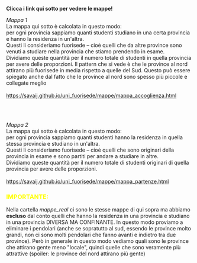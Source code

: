 <b> Clicca i link qui sotto per vedere le mappe! </b>

<i> Mappa 1 </i> <br>
La mappa qui sotto è calcolata in questo modo: <br>
per ogni provincia sappiamo quanti studenti studiano in una certa provincia e hanno la residenza in un'altra. <br>
Questi li consideriamo fuorisede – cioè quelli che da altre province sono venuti a studiare nella provincia che stiamo prendendo in esame. <br>
Dividiamo queste quantità per il numero totale di studenti in quella provincia per avere delle proporzioni. Il pattern che si vede è che le province
al nord attirano più fuorisede in media rispetto a quelle del Sud. Questo può essere spiegato anche dal fatto che le province al nord sono spesso più
piccole e collegate meglio<br>
<br>
https://savaij.github.io/uni_fuorisede/mappe/mappa_accoglienza.html 
 
 <br><br>
 
<i> Mappa 2 </i> <br>
La mappa qui sotto è calcolata in questo modo: <br>
per ogni provincia sappiamo quanti studenti hanno la residenza in quella stessa provincia e studiano in un'altra. <br>
Questi li consideriamo fuorisede – cioè quelli che sono originari della provincia in esame e sono partiti per andare a studiare in altre. <br>
Dividiamo queste quantità per il numero totale di studenti originari di quella provincia per avere delle proporzioni.<br>
<br>
https://savaij.github.io/uni_fuorisede/mappe/mappa_partenze.html



<h3 style='color:yellow;'> IMPORTANTE:</h3> Nella cartella <i>mappe_real</i> ci sono le stesse mappe di qui sopra ma abbiamo <b>escluso</b> dal conto quelli che hanno la residenza in una provincia e studiano in una provincia DIVERSA MA CONFINANTE. In questo modo proviamo a eliminare i pendolari (anche se sopratutto al sud, essendo le province molto grandi, non ci sono molti pendolari che fanno avanti e indietro tra due province). Però in generale in questo modo vediamo quali sono le province che attirano gente meno "locale", quindi quelle che sono veramente più attrattive (spoiler: le province del nord attirano più gente)
